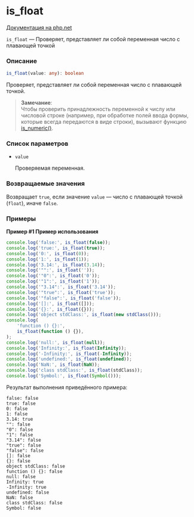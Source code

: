 # is_float

[Документация на php.net](https://www.php.net/manual/ru/function.is-float.php)

`is_float` — Проверяет, представляет ли собой переменная число с плавающей
точкой

### Описание

```ts
is_float(value: any): boolean
```

Проверяет, представляет ли собой переменная число с плавающей точкой.

> **Замечание**:<br> Чтобы проверить принадлежность переменной к числу или
> числовой строке (например, при обработке полей ввода формы, которые всегда
> передаются в виде строки), вызывают функцию [is_numeric()](./is_numeric.md).

### Список параметров

-   `value`

    Проверяемая переменная.

### Возвращаемые значения

Возвращает `true`, если значение `value` — число с плавающей точкой (`float`),
иначе `false`.

### Примеры

**Пример #1 Пример использования**

```js
console.log('false:', is_float(false));
console.log('true:', is_float(true));
console.log('0:', is_float(0));
console.log('1:', is_float(1));
console.log('3.14:', is_float(3.14));
console.log('"":', is_float(''));
console.log('"0":', is_float('0'));
console.log('"1":', is_float('1'));
console.log('"3.14":', is_float('3.14'));
console.log('"true":', is_float('true'));
console.log('"false":', is_float('false'));
console.log('[]:', is_float([]));
console.log('{}:', is_float({}));
console.log('object stdClass:', is_float(new stdClass()));
console.log(
    'function () {}:',
    is_float(function () {}),
);
console.log('null:', is_float(null));
console.log('Infinity:', is_float(Infinity));
console.log('-Infinity:', is_float(-Infinity));
console.log('undefined:', is_float(undefined));
console.log('NaN:', is_float(NaN));
console.log('class stdClass:', is_float(stdClass));
console.log('Symbol:', is_float(Symbol()));
```

Результат выполнения приведённого примера:

    false: false
    true: false
    0: false
    1: false
    3.14: true
    "": false
    "0": false
    "1": false
    "3.14": false
    "true": false
    "false": false
    []: false
    {}: false
    object stdClass: false
    function () {}: false
    null: false
    Infinity: true
    -Infinity: true
    undefined: false
    NaN: false
    class stdClass: false
    Symbol: false
